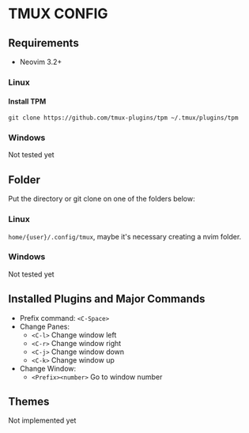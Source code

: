 # TMUX CONFIG

## Requirements
- Neovim 3.2+

### Linux

#### Install TPM
`git clone https://github.com/tmux-plugins/tpm ~/.tmux/plugins/tpm`

### Windows
Not tested yet

## Folder
Put the directory or git clone on one of the folders below:
### Linux
`home/{user}/.config/tmux`, maybe it's necessary creating a nvim folder.
### Windows
Not tested yet

## Installed Plugins and Major Commands
- Prefix command: `<C-Space>`
- Change Panes:
    - `<C-l>` Change window left
    - `<C-r>` Change window right
    - `<C-j>` Change window down
    - `<C-k>` Change window up
- Change Window:
    - `<Prefix><number>` Go to window number

## Themes
Not implemented yet
